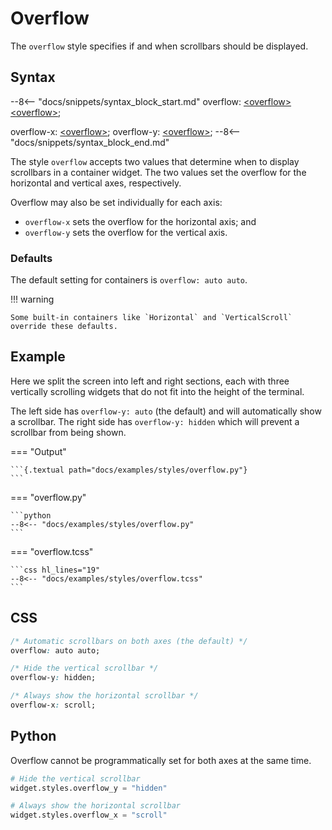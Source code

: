 # Overflow

The `overflow` style specifies if and when scrollbars should be displayed.

## Syntax

--8<-- "docs/snippets/syntax_block_start.md"
overflow: <a href="../../css_types/overflow">&lt;overflow&gt;</a> <a href="../../css_types/overflow">&lt;overflow&gt;</a>;

overflow-x: <a href="../../css_types/overflow">&lt;overflow&gt;</a>;
overflow-y: <a href="../../css_types/overflow">&lt;overflow&gt;</a>;
--8<-- "docs/snippets/syntax_block_end.md"

The style `overflow` accepts two values that determine when to display scrollbars in a container widget.
The two values set the overflow for the horizontal and vertical axes, respectively.

Overflow may also be set individually for each axis:

 - `overflow-x` sets the overflow for the horizontal axis; and
 - `overflow-y` sets the overflow for the vertical axis.

### Defaults

The default setting for containers is `overflow: auto auto`.

!!! warning

    Some built-in containers like `Horizontal` and `VerticalScroll` override these defaults.

## Example

Here we split the screen into left and right sections, each with three vertically scrolling widgets that do not fit into the height of the terminal.

The left side has `overflow-y: auto` (the default) and will automatically show a scrollbar.
The right side has `overflow-y: hidden` which will prevent a scrollbar from being shown.

=== "Output"

    ```{.textual path="docs/examples/styles/overflow.py"}
    ```

=== "overflow.py"

    ```python
    --8<-- "docs/examples/styles/overflow.py"
    ```

=== "overflow.tcss"

    ```css hl_lines="19"
    --8<-- "docs/examples/styles/overflow.tcss"
    ```

## CSS

```css
/* Automatic scrollbars on both axes (the default) */
overflow: auto auto;

/* Hide the vertical scrollbar */
overflow-y: hidden;

/* Always show the horizontal scrollbar */
overflow-x: scroll;
```

## Python

Overflow cannot be programmatically set for both axes at the same time.

```python
# Hide the vertical scrollbar
widget.styles.overflow_y = "hidden"

# Always show the horizontal scrollbar
widget.styles.overflow_x = "scroll"
```
